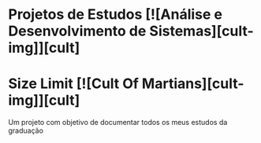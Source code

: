 # Projetos de Estudos [![Análise e Desenvolvimento de Sistemas][cult-img]][cult]

# Size Limit [![Cult Of Martians][cult-img]][cult]
Um projeto com objetivo de documentar todos os meus estudos da graduação
